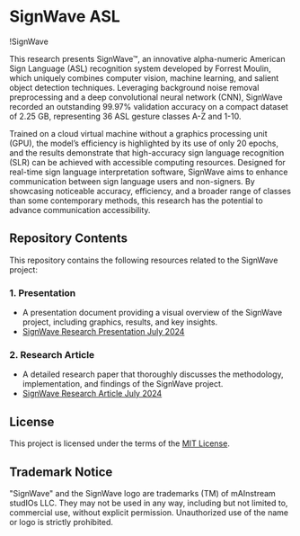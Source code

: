 # SignWave ASL

!SignWave

This research presents SignWave™, an innovative alpha-numeric American Sign Language (ASL) recognition system developed by Forrest Moulin, which uniquely combines computer vision, machine learning, and salient object detection techniques. Leveraging background noise removal preprocessing and a deep convolutional neural network (CNN), SignWave recorded an outstanding 99.97% validation accuracy on a compact dataset of 2.25 GB, representing 36 ASL gesture classes A-Z and 1-10.

Trained on a cloud virtual machine without a graphics processing unit (GPU), the model’s efficiency is highlighted by its use of only 20 epochs, and the results demonstrate that high-accuracy sign language recognition (SLR) can be achieved with accessible computing resources. Designed for real-time sign language interpretation software, SignWave aims to enhance communication between sign language users and non-signers. By showcasing noticeable accuracy, efficiency, and a broader range of classes than some contemporary methods, this research has the potential to advance communication accessibility.

## Repository Contents

This repository contains the following resources related to the SignWave project:

### 1. Presentation
- A presentation document providing a visual overview of the SignWave project, including graphics, results, and key insights.
- [SignWave Research Presentation July 2024](./SignWave_Research_Presentation_July_2024.pdf)

### 2. Research Article
- A detailed research paper that thoroughly discusses the methodology, implementation, and findings of the SignWave project.
- [SignWave Research Article July 2024](./SignWave_Research_Article_July_2024.pdf)

## License

This project is licensed under the terms of the [MIT License](./LICENSE).

## Trademark Notice

"SignWave" and the SignWave logo are trademarks (TM) of mAInstream studIOs LLC. They may not be used in any way, including but not limited to, commercial use, without explicit permission. Unauthorized use of the name or logo is strictly prohibited.

